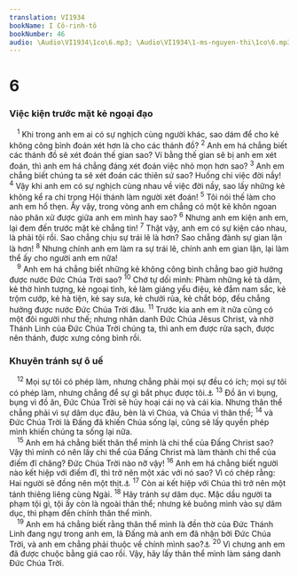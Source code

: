 ```yaml
---
translation: VI1934
bookName: I Cô-rinh-tô 
bookNumber: 46
audio: \Audio\VI1934\1co\6.mp3; \Audio\VI1934\1-ms-nguyen-thi\1co\6.mp3; \Audio\VI1934\2-ms-david-dong\1co\6.mp3
---
```


<div class="title"><h1>6</h1><h3>Việc kiện trước mặt kẻ ngoại đạo</h3></div>
<span class="verse 1co_6_1"> <sup>1</sup> Khi trong anh em ai có sự nghịch cùng người khác, sao dám để cho kẻ không công bình đoán xét hơn là cho các thánh đồ? </span>
<span class="verse 1co_6_2"><sup>2</sup> Anh em há chẳng biết các thánh đồ sẽ xét đoán thế gian sao? Ví bằng thế gian sẽ bị anh em xét đoán, thì anh em há chẳng đáng xét đoán việc nhỏ mọn hơn sao? </span>
<span class="verse 1co_6_3"><sup>3</sup> Anh em chẳng biết chúng ta sẽ xét đoán các thiên sứ sao? Huống chi việc đời nầy! </span>
<span class="verse 1co_6_4"><sup>4</sup> Vậy khi anh em có sự nghịch cùng nhau về việc đời nầy, sao lấy những kẻ không kể ra chi trong Hội thánh làm người xét đoán! </span>
<span class="verse 1co_6_5"><sup>5</sup> Tôi nói thế làm cho anh em hổ thẹn. Ấy vậy, trong vòng anh em chẳng có một kẻ khôn ngoan nào phân xử được giữa anh em mình hay sao? </span>
<span class="verse 1co_6_6"><sup>6</sup> Nhưng anh em kiện anh em, lại đem đến trước mặt kẻ chẳng tin! </span>
<span class="verse 1co_6_7"><sup>7</sup> Thật vậy, anh em có sự kiện cáo nhau, là phải tội rồi. Sao chẳng chịu sự trái lẽ là hơn? Sao chẳng đành sự gian lận là hơn! </span>
<span class="verse 1co_6_8"><sup>8</sup> Nhưng chính anh em làm ra sự trái lẽ, chính anh em gian lận, lại làm thể ấy cho người anh em nữa! <br/></span>
<span class="verse 1co_6_9"> <sup>9</sup> Anh em há chẳng biết những kẻ không công bình chẳng bao giờ hưởng được nước Đức Chúa Trời sao? </span>
<span class="verse 1co_6_10"><sup>10</sup> Chớ tự dối mình: Phàm những kẻ tà dâm, kẻ thờ hình tượng, kẻ ngoại tình, kẻ làm giáng yểu điệu, kẻ đắm nam sắc, kẻ trộm cướp, kẻ hà tiện, kẻ say sưa, kẻ chưởi rủa, kẻ chắt bóp, đều chẳng hưởng được nước Đức Chúa Trời đâu. </span>
<span class="verse 1co_6_11"><sup>11</sup> Trước kia anh em ít nữa cũng có một đôi người như thế; nhưng nhân danh Đức Chúa Jêsus Christ, và nhờ Thánh Linh của Đức Chúa Trời chúng ta, thì anh em được rửa sạch, được nên thánh, được xưng công bình rồi. <br/></span>
<div class="title"><h3>Khuyên tránh sự ô uế</h3></div>
<span class="verse 1co_6_12"> <sup>12</sup> Mọi sự tôi có phép làm, nhưng chẳng phải mọi sự đều có ích; mọi sự tôi có phép làm, nhưng chẳng để sự gì bắt phục được tôi.<a data-toggle="tooltip" data-placement="bottom" title="1Co 10:23">⚓</a></span>
<span class="verse 1co_6_13"><sup>13</sup> Đồ ăn vì bụng, bụng vì đồ ăn, Đức Chúa Trời sẽ hủy hoại cái nọ và cái kia. Nhưng thân thể chẳng phải vì sự dâm dục đâu, bèn là vì Chúa, và Chúa vì thân thể; </span>
<span class="verse 1co_6_14"><sup>14</sup> và Đức Chúa Trời là Đấng đã khiến Chúa sống lại, cũng sẽ lấy quyền phép mình khiến chúng ta sống lại nữa. <br/></span>
<span class="verse 1co_6_15"> <sup>15</sup> Anh em há chẳng biết thân thể mình là chi thể của Đấng Christ sao? Vậy thì mình có nên lấy chi thể của Đấng Christ mà làm thành chi thể của điếm đĩ chăng? Đức Chúa Trời nào nỡ vậy! </span>
<span class="verse 1co_6_16"><sup>16</sup> Anh em há chẳng biết người nào kết hiệp với điếm đĩ, thì trở nên một xác với nó sao? Vì có chép rằng: Hai người sẽ đồng nên một thịt.<a data-toggle="tooltip" data-placement="bottom" title="Sa 2:24">⚓</a></span>
<span class="verse 1co_6_17"><sup>17</sup> Còn ai kết hiệp với Chúa thì trở nên một tánh thiêng liêng cùng Ngài. </span>
<span class="verse 1co_6_18"><sup>18</sup> Hãy tránh sự dâm dục. Mặc dầu người ta phạm tội gì, tội ấy còn là ngoài thân thể; nhưng kẻ buông mình vào sự dâm dục, thì phạm đến chính thân thể mình. <br/></span>
<span class="verse 1co_6_19"> <sup>19</sup> Anh em há chẳng biết rằng thân thể mình là đền thờ của Đức Thánh Linh đang ngự trong anh em, là Đấng mà anh em đã nhận bởi Đức Chúa Trời, và anh em chẳng phải thuộc về chính mình sao?<a data-toggle="tooltip" data-placement="bottom" title="1Co 3:16; 2Co 6:16">⚓</a></span>
<span class="verse 1co_6_20"><sup>20</sup> Vì chưng anh em đã được chuộc bằng giá cao rồi. Vậy, hãy lấy thân thể mình làm sáng danh Đức Chúa Trời. <br/></span>
